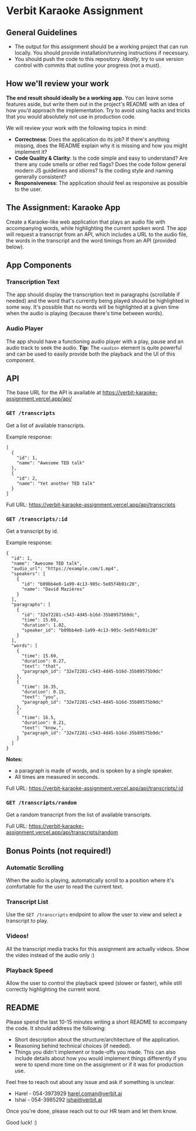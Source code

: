 # Verbit Karaoke Assignment

## General Guidelines
* The output for this assignment should be a working project that can run locally. You should provide installation/running instructions if necessary.
* You should push the code to this repository. _Ideally_, try to use version control with commits that outline your progress (not a must).

## How we'll review your work
**The end result should ideally be a working app**. You can leave some features aside, but write them out in the project's README with an idea of how you’d approach the implementation. Try to avoid using hacks and tricks that you would absolutely not use in production code.

We will review your work with the following topics in mind:

* **Correctness**: Does the application do its job? If there's anything missing, does the README explain why it is missing and how you might implement it?
* **Code Quality & Clarity**: Is the code simple and easy to understand? Are there any code smells or other red flags? Does the code follow general modern JS guidelines and idioms? Is the coding style and naming generally consistent?
* **Responsiveness**: The application should feel as responsive as possible to the user.

## The Assignment: Karaoke App
Create a Karaoke-like web application that plays an audio file with accompanying words, while highlighting the current spoken word.
The app will request a transcript from an API, which includes a URL to the audio file, the words in the transcript and the word timings from an API (provided below).

## App Components

### Transcription Text
The app should display the transcription text in paragraphs (scrollable if needed) and the word that's currently being played should be highlighted in some way. It's possible that no words will be highlighted at a given time when the audio is playing (because there's time between words).

### Audio Player
The app should have a functioning audio player with a play, pause and an audio track to seek the audio.
**Tip:** The `<audio>` element is quite powerful and can be used to easily provide both the playback and the UI of this component.

## API

The base URL for the API is available at https://verbit-karaoke-assignment.vercel.app/api/

### `GET /transcripts`
Get a list of available transcripts.

Example response:
```
[
  {
    "id": 1,
    "name": "Awesome TED talk"
  },
  {
    "id": 2,
    "name": "Yet another TED talk"
  }
]
```

Full URL: https://verbit-karaoke-assignment.vercel.app/api/transcripts

### `GET /transcripts/:id`
Get a transcript by id.

Example response:
```
{
  "id": 1,
  "name": "Awesome TED talk",
  "audio_url": "https://example.com/1.mp4",
  "speakers": [
    {
      "id": "b09bb4e8-1a99-4c13-905c-5e85f4b91c20",
      "name": "David Mazières"
    }
  ],
  "paragraphs": [
    {
      "id": "32e72281-c543-4d45-b16d-35b89575b9dc",
      "time": 15.69,
      "duration": 1.02,
      "speaker_id": "b09bb4e8-1a99-4c13-905c-5e85f4b91c20"
    }
  ],
  "words": [
    {
      "time": 15.69,
      "duration": 0.27,
      "text": "that",
      "paragraph_id": "32e72281-c543-4d45-b16d-35b89575b9dc"
    },
    {
      "time": 16.35,
      "duration": 0.15,
      "text": "you",
      "paragraph_id": "32e72281-c543-4d45-b16d-35b89575b9dc"
    },
    {
      "time": 16.5,
      "duration": 0.21,
      "text": "know,",
      "paragraph_id": "32e72281-c543-4d45-b16d-35b89575b9dc"
    }
  ]
}
```

**Notes:**
* a paragraph is made of words, and is spoken by a single speaker.
* All times are measured in seconds.

Full URL: https://verbit-karaoke-assignment.vercel.app/api/transcripts/:id

### `GET /transcripts/random`
Get a random transcript from the list of available transcripts.

Full URL: https://verbit-karaoke-assignment.vercel.app/api/transcripts/random

## Bonus Points (not required!)

### Automatic Scrolling
When the audio is playing, automatically scroll to a position where it's comfortable for the user to read the current text.

### Transcript List
Use the `GET /transcripts` endpoint to allow the user to view and select a transcript to play.

### Videos!
All the transcript media tracks for this assignment are actually videos. Show the video instead of the audio only :)

### Playback Speed
Allow the user to control the playback speed (slower or faster), while still correctly highlighting the current word.

## README
Please spend the last 10-15 minutes writing a short README to accompany the code. It should address the following:

* Short description about the structure/architecture of the application.
* Reasoning behind technical choices (if needed).
* Things you didn't implement or trade-offs you made. This can also include details about how you would implement things differently if you were to spend more time on the assignment or if it was for production use.

Feel free to reach out about any issue and ask if something is unclear.

* Harel - 054-3973929 harel.coman@verbit.ai
* Ishai - 054-3985292 ishai@verbit.ai

Once you're done, please reach out to our HR team and let them know.

Good luck! :)
